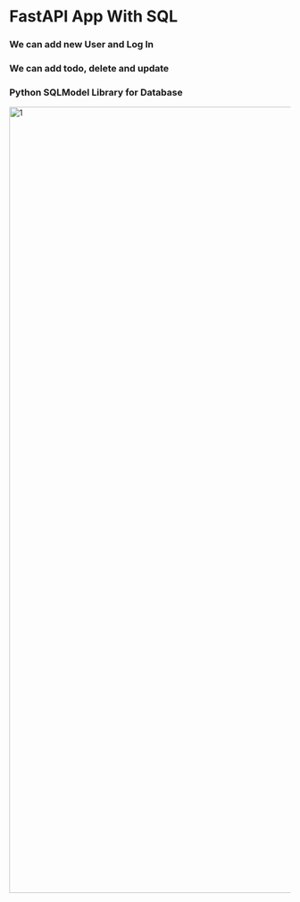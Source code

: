 # FastAPI App With SQL

<h3>We can add new User and Log In </h3>
<h3>We can add todo, delete and update </h3>
<h3>Python SQLModel Library for Database </h3>

<img width="1407" alt="1" src="https://github.com/yldzufukk/FastAPI-TODO-Application/assets/84462888/3370db09-0405-4983-9437-ced1ae57fbdc">

